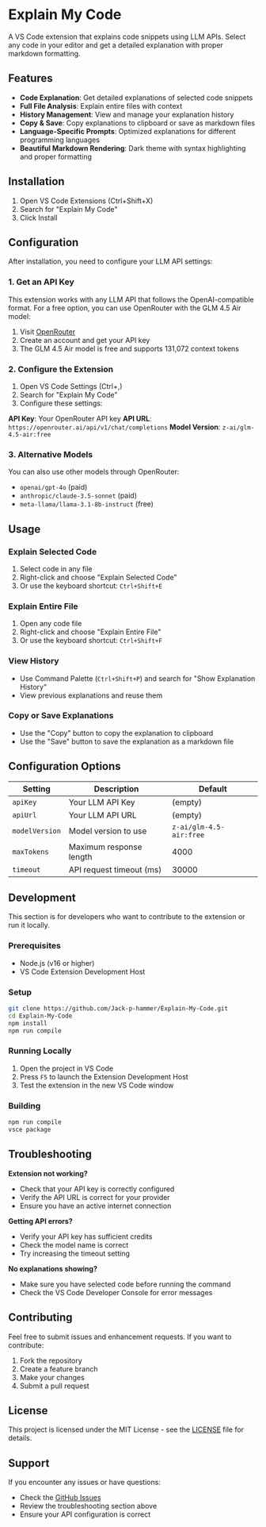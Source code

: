 # Explain My Code

A VS Code extension that explains code snippets using LLM APIs. Select any code in your editor and get a detailed explanation with proper markdown formatting.

## Features

- **Code Explanation**: Get detailed explanations of selected code snippets
- **Full File Analysis**: Explain entire files with context
- **History Management**: View and manage your explanation history
- **Copy & Save**: Copy explanations to clipboard or save as markdown files
- **Language-Specific Prompts**: Optimized explanations for different programming languages
- **Beautiful Markdown Rendering**: Dark theme with syntax highlighting and proper formatting

## Installation

1. Open VS Code Extensions (Ctrl+Shift+X)
2. Search for "Explain My Code"
3. Click Install

## Configuration

After installation, you need to configure your LLM API settings:

### 1. Get an API Key

This extension works with any LLM API that follows the OpenAI-compatible format. For a free option, you can use OpenRouter with the GLM 4.5 Air model:

1. Visit [OpenRouter](https://openrouter.ai/z-ai/glm-4.5-air:free/api)
2. Create an account and get your API key
3. The GLM 4.5 Air model is free and supports 131,072 context tokens

### 2. Configure the Extension

1. Open VS Code Settings (Ctrl+,)
2. Search for "Explain My Code"
3. Configure these settings:

**API Key**: Your OpenRouter API key
**API URL**: `https://openrouter.ai/api/v1/chat/completions`
**Model Version**: `z-ai/glm-4.5-air:free`

### 3. Alternative Models

You can also use other models through OpenRouter:
- `openai/gpt-4o` (paid)
- `anthropic/claude-3.5-sonnet` (paid)
- `meta-llama/llama-3.1-8b-instruct` (free)

## Usage

### Explain Selected Code
1. Select code in any file
2. Right-click and choose "Explain Selected Code"
3. Or use the keyboard shortcut: `Ctrl+Shift+E`

### Explain Entire File
1. Open any code file
2. Right-click and choose "Explain Entire File"
3. Or use the keyboard shortcut: `Ctrl+Shift+F`

### View History
- Use Command Palette (`Ctrl+Shift+P`) and search for "Show Explanation History"
- View previous explanations and reuse them

### Copy or Save Explanations
- Use the "Copy" button to copy the explanation to clipboard
- Use the "Save" button to save the explanation as a markdown file

## Configuration Options

| Setting | Description | Default |
|---------|-------------|---------|
| `apiKey` | Your LLM API Key | (empty) |
| `apiUrl` | Your LLM API URL | (empty) |
| `modelVersion` | Model version to use | `z-ai/glm-4.5-air:free` |
| `maxTokens` | Maximum response length | 4000 |
| `timeout` | API request timeout (ms) | 30000 |

## Development

This section is for developers who want to contribute to the extension or run it locally.

### Prerequisites
- Node.js (v16 or higher)
- VS Code Extension Development Host

### Setup
```bash
git clone https://github.com/Jack-p-hammer/Explain-My-Code.git
cd Explain-My-Code
npm install
npm run compile
```

### Running Locally
1. Open the project in VS Code
2. Press `F5` to launch the Extension Development Host
3. Test the extension in the new VS Code window

### Building
```bash
npm run compile
vsce package
```

## Troubleshooting

**Extension not working?**
- Check that your API key is correctly configured
- Verify the API URL is correct for your provider
- Ensure you have an active internet connection

**Getting API errors?**
- Verify your API key has sufficient credits
- Check the model name is correct
- Try increasing the timeout setting

**No explanations showing?**
- Make sure you have selected code before running the command
- Check the VS Code Developer Console for error messages

## Contributing

Feel free to submit issues and enhancement requests. If you want to contribute:

1. Fork the repository
2. Create a feature branch
3. Make your changes
4. Submit a pull request

## License

This project is licensed under the MIT License - see the [LICENSE](LICENSE) file for details.

## Support

If you encounter any issues or have questions:
- Check the [GitHub Issues](https://github.com/Jack-p-hammer/Explain-My-Code/issues)
- Review the troubleshooting section above
- Ensure your API configuration is correct 